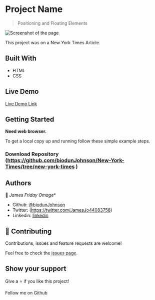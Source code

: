 # Project Name

> Positioning and Floating Elements

![Screenshot of the page](screenshot-page.png)


This project was on a New York Times Article.

## Built With

- HTML
- CSS

## Live Demo

[Live Demo Link](https://raw.githack.com/biodunJohnson/New-York-Times/master/index.html )


## Getting Started

**Need web browser.**

To get a local copy up and running follow these simple example steps.


### Download Repository (https://github.com/biodunJohnson/New-York-Times/tree/new-york-times )


## Authors

👤 *James Friday Omage**

- Github: [@biodunJohnson](https://github.com/biodunJohnson)
- Twitter: (https://twitter.com/JamesJo44083758)
- Linkedin: [linkedin](https://www.linkedin.com/in/friday-omage-299a04b4/)



## 🤝 Contributing

Contributions, issues and feature requests are welcome!

Feel free to check the [issues page](https://github.com/biodunJohnson/New-York-Times/issues).

## Show your support

Give a ⭐️ if you like this project!

Follow me on Github
